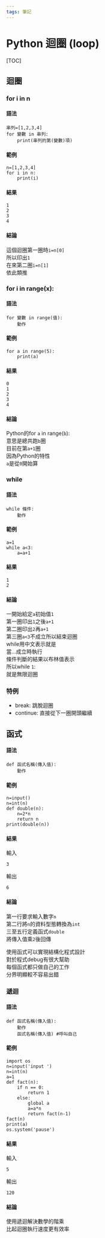 ```yaml
---
tags: 筆記
---
```


# Python 迴圈 (loop)

[TOC]

## 迴圈

### for i in n

#### 語法

```python=
串列=[1,2,3,4]
for 變數 in 串列:
    print(串列的第(變數)項)
```

#### 範例

```python=
n=[1,2,3,4]
for i in n:
    print(i)
```

#### 結果

```
1
2
3 
4
```

#### 結論

這個迴圈第一圈時``i=n[0]``  
所以印出``1``  
在來第二圈``i=n[1]``  
依此類推  

### for i in range(x):

#### 語法

```python=
for 變數 in range(值):
    動作
```

#### 範例

```python=
for a in range(5):
    print(a)
```

#### 結果

```
0
1
2 
3
4
```  

#### 結論

Python的for ``a`` in range(``b``):  
意思是總共跑``b``圈  
目前在第``a+1``圈  
因為Python的特性  
``a``是從``0``開始算  

### while

#### 語法

```python=
while 條件:
    動作
```

#### 範例

```python=
a=1
while a<3:
    a=a+1
```

#### 結果

```
1
2
```

#### 結論

一開始給定``a``初始值``1``  
第一圈印出``1``之後``a+1``  
第二圈印出``2``再``a+1``  
第三圈``a<3``不成立所以結束迴圈  
while用中文表示就是  
當...成立時執行  
條件判斷的結果以布林值表示  
所以while ``1``:  
就是無限迴圈  

### 特例

- break:
跳脫迴圈
- continue:
直接從下一圈開頭繼續

## 函式

#### 語法

```python=
def 函式名稱(傳入值):
    動作
```

#### 範例

```python=
n=input()
n=int(n)
def double(n):
    n=2*n
    return n
print(double(n))
```

#### 結果

輸入  
```
3
```
輸出  
```
6
```
#### 結論

第一行要求輸入數字``n``  
第二行將``n``的資料型態轉換為``int``  
三至五行定義函式``double``  
將傳入值乘``2``後回傳  

使用函式可以實現結構化程式設計  
對於程式debug有很大幫助  
每個函式都只做自己的工作  
分界明顯較不容易出錯  

### 遞迴

#### 語法

```python=
def 函式名稱(傳入值):
    動作
    函式名稱(傳入值) #呼叫自己
```

#### 範例

```python=
import os
n=input('input ')
n=int(n)
a=1
def fact(n):
    if n == 0:
        return 1
    else:
        global a
        a=a*n
        return fact(n-1)
fact(n)
print(a)
os.system('pause')
```

#### 結果

輸入
```
5
```
輸出
```
120
```

#### 結論

使用遞迴解決數學的階乘  
比起迴圈執行速度更有效率  